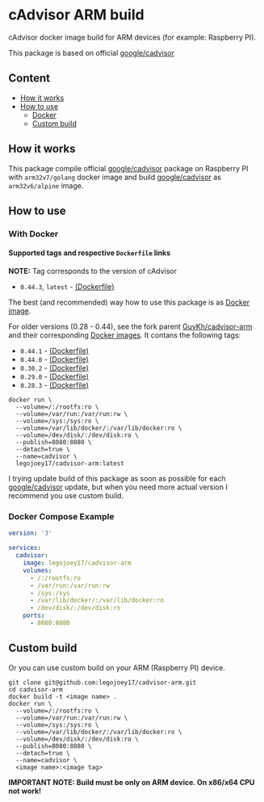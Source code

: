 # cAdvisor ARM build

cAdvisor docker image build for ARM devices (for example: Raspberry PI).

This package is based on official [google/cadvisor](https://github.com/google/cadvisor)

## Content

* [How it works](#how-it-works)
* [How to use](#how-to-use)
  * [Docker](#docker)
  * [Custom build](#custom-build)

## How it works

This package compile official [google/cadvisor](https://github.com/google/cadvisor) package on Raspberry PI with `arm32v7/golang` docker image and build [google/cadvisor](https://github.com/google/cadvisor) as `arm32v6/alpine` image.

## How to use

### With Docker

#### Supported tags and respective `Dockerfile` links

**NOTE:** Tag corresponds to the version of cAdvisor

* `0.44.3`, `latest` - [(Dockerfile)](https://github.com/lgo/cadvisor-arm/blob/v0.44.3/Dockerfile)

The best (and recommended) way how to use this package is as [Docker image](https://hub.docker.com/r/legojoey17/cadvisor-arm/).

For older versions (0.28 - 0.44), see the fork parent [GuyKh/cadvisor-arm](https://github.com/GuyKh/cadvisor-arm) and their corresponding [Docker images](https://hub.docker.com/r/guykhmel/cadvisor-arm/). It contans the following tags:

* `0.44.1` - [(Dockerfile)](https://github.com/GuyKh/cadvisor-arm/blob/v0.44.1/Dockerfile)
* `0.44.0` - [(Dockerfile)](https://github.com/GuyKh/cadvisor-arm/blob/v0.44.0/Dockerfile)
* `0.30.2` - [(Dockerfile)](https://github.com/GuyKh/cadvisor-arm/blob/v0.30.2/Dockerfile)
* `0.29.0` - [(Dockerfile)](https://github.com/GuyKh/cadvisor-arm/blob/v0.29.0/Dockerfile)
* `0.28.3` - [(Dockerfile)](https://github.com/GuyKh/cadvisor-arm/blob/v0.28.3/Dockerfile)


```shell
docker run \
  --volume=/:/rootfs:ro \
  --volume=/var/run:/var/run:rw \
  --volume=/sys:/sys:ro \
  --volume=/var/lib/docker/:/var/lib/docker:ro \
  --volume=/dev/disk/:/dev/disk:ro \
  --publish=8080:8080 \
  --detach=true \
  --name=cadvisor \
  legojoey17/cadvisor-arm:latest
```

I trying update build of this package as soon as possible for each [google/cadvisor](https://github.com/google/cadvisor) update, but when you need more actual version I recommend you use custom build.

### Docker Compose Example

```yml
version: '3'

services:
  cadvisor:
    image: legojoey17/cadvisor-arm
    volumes:
      - /:/rootfs:ro
      - /var/run:/var/run:rw
      - /sys:/sys
      - /var/lib/docker/:/var/lib/docker:ro
      - /dev/disk/:/dev/disk:ro
    ports:
      - 8080:8080
```

## Custom build

Or you can use custom build on your ARM (Raspberry PI) device.

```shell
git clone git@github.com:legojoey17/cadvisor-arm.git
cd cadvisor-arm
docker build -t <image name> .
docker run \
  --volume=/:/rootfs:ro \
  --volume=/var/run:/var/run:rw \
  --volume=/sys:/sys:ro \
  --volume=/var/lib/docker/:/var/lib/docker:ro \
  --volume=/dev/disk/:/dev/disk:ro \
  --publish=8080:8080 \
  --detach=true \
  --name=cadvisor \
  <image name>:<image tag>
```

**IMPORTANT NOTE: Build must be only on ARM device. On x86/x64 CPU not work!**
